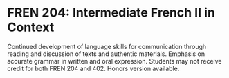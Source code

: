 # FREN 204: Intermediate French II in Context

Continued development of language skills for communication through reading and discussion of texts and authentic materials. Emphasis on accurate grammar in written and oral expression. Students may not receive credit for both FREN 204 and 402. Honors version available.